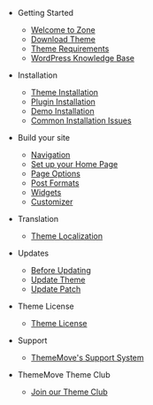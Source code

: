 * Getting Started
  * [Welcome to Zone](welcome.md)
  * [Download Theme](download-theme.md)
  * [Theme Requirements](requirements.md)
  * [WordPress Knowledge Base](wp-knowledge-base.md)

* Installation
  * [Theme Installation](theme-installation.md)
  * [Plugin Installation](plugin-installation.md)
  * [Demo Installation](demo-installation.md)
  * [Common Installation Issues](installation-issues.md)

* Build your site
  * [Navigation](navigation.md)
  * [Set up your Home Page](homepage.md)
  * [Page Options](page-options.md)
  * [Post Formats](post-formats.md)
  * [Widgets](widgets.md)
  * [Customizer](customizer.md)

* Translation
  * [Theme Localization](translation.md)

* Updates
  * [Before Updating](before-updating.md)
  * [Update Theme](update-theme.md)
  * [Update Patch](apply-patch.md)

* Theme License
  * [Theme License](theme-license.md)

* Support
  * [ThemeMove's Support System](support.md)

* ThemeMove Theme Club
  * [Join our Theme Club](join-theme-club.md)
  